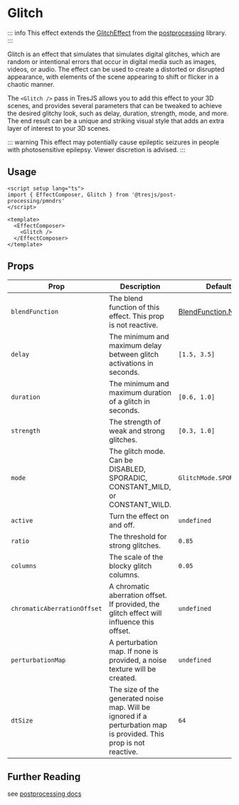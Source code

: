 # Glitch

<DocsDemo>
  <GlitchDemo />
</DocsDemo>

::: info
This effect extends the [GlitchEffect](https://pmndrs.github.io/postprocessing/public/docs/class/src/effects) from the [postprocessing](https://pmndrs.github.io/postprocessing/public/docs/index.html) library.
:::

Glitch is an effect that simulates that simulates digital glitches, which are random or intentional errors that occur in digital media such as images, videos, or audio. The effect can be used to create a distorted or disrupted appearance, with elements of the scene appearing to shift or flicker in a chaotic manner.

The `<Glitch />` pass in TresJS allows you to add this effect to your 3D scenes, and provides several parameters that can be tweaked to achieve the desired glitchy look, such as delay, duration, strength, mode, and more. The end result can be a unique and striking visual style that adds an extra layer of interest to your 3D scenes.

::: warning
This effect may potentially cause epileptic seizures in people with photosensitive epilepsy. Viewer discretion is advised.
:::

## Usage

```vue
<script setup lang="ts">
import { EffectComposer, Glitch } from '@tresjs/post-processing/pmndrs'
</script>

<template>
  <EffectComposer>
    <Glitch />
  </EffectComposer>
</template>
```

## Props

| Prop                        | Description                                                                                                        | Default                                                                                                                                        |
| --------------------------- | ------------------------------------------------------------------------------------------------------------------ | ---------------------------------------------------------------------------------------------------------------------------------------------- |
| `blendFunction`             | The blend function of this effect. This prop is not reactive.                                                      | [BlendFunction.NORMAL](https://github.com/pmndrs/postprocessing/blob/3fbe7b770f826019933b1386d27ebc04315feb00/src/enums/BlendFunction.js#L36) |
| `delay`                     | The minimum and maximum delay between glitch activations in seconds.                                               | `[1.5, 3.5]`                                                                                                                                   |
| `duration`                  | The minimum and maximum duration of a glitch in seconds.                                                           | `[0.6, 1.0]`                                                                                                                                   |
| `strength`                  | The strength of weak and strong glitches.                                                                          | `[0.3, 1.0]`                                                                                                                                   |
| `mode`                      | The glitch mode. Can be DISABLED, SPORADIC, CONSTANT_MILD, or CONSTANT_WILD.                                       | `GlitchMode.SPORADIC`                                                                                                                          |
| `active`                    | Turn the effect on and off.                                                                                        | `undefined`                                                                                                                                    |
| `ratio`                     | The threshold for strong glitches.                                                                                 | `0.85`                                                                                                                                         |
| `columns`                   | The scale of the blocky glitch columns.                                                                            | `0.05`                                                                                                                                         |
| `chromaticAberrationOffset` | A chromatic aberration offset. If provided, the glitch effect will influence this offset.                          | `undefined`                                                                                                                                    |
| `perturbationMap`           | A perturbation map. If none is provided, a noise texture will be created.                                          | `undefined`                                                                                                                                    |
| `dtSize`                    | The size of the generated noise map. Will be ignored if a perturbation map is provided. This prop is not reactive. | `64`                                                                                                                                           |

## Further Reading
see [postprocessing docs](https://pmndrs.github.io/postprocessing/public/docs/class/src/effects/GlitchEffect.js~GlitchEffect.html)
